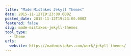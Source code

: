 ```yaml
---
title: "Made Mistakes Jekyll Themes"
date: 2015-11-12T19:23:00.000Z
posted_date: 2015-11-12T19:23:00.000Z
featured: false
slug: made-mistakes-jekyll-themes
tool_type: 
  - theme
urls:
  website: https://mademistakes.com/work/jekyll-themes/
---
```






